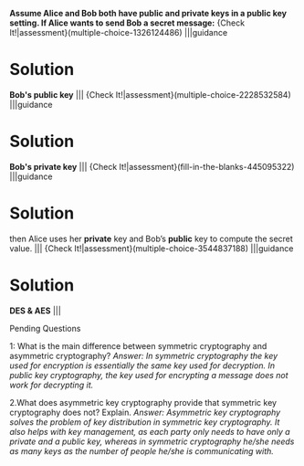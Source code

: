 **Assume Alice and Bob both have public and private keys in a public key setting. If Alice wants to send Bob a secret message:**
{Check It!|assessment}(multiple-choice-1326124486)
|||guidance
# Solution
**Bob's public key**
|||
{Check It!|assessment}(multiple-choice-2228532584)
|||guidance
# Solution
**Bob's private key**
|||
{Check It!|assessment}(fill-in-the-blanks-445095322)
|||guidance
# Solution
then Alice uses her **private** key and Bob’s **public** key to compute the secret value.
|||
{Check It!|assessment}(multiple-choice-3544837188)
|||guidance
# Solution
**DES & AES**
|||

Pending Questions

1: What is the main difference between symmetric cryptography and asymmetric cryptography?
*Answer: In symmetric cryptography the key used for encryption is essentially the same key used for decryption. In public key cryptography, the key used for encrypting a message does not work for decrypting it.*

2.What does asymmetric key cryptography provide that symmetric key cryptography does not? Explain.
*Answer: Asymmetric key cryptography solves the problem of key distribution in symmetric key cryptography. It also helps with key management, as each party only needs to have only a private and a public key, whereas in symmetric cryptography he/she needs as many keys as the number of people he/she is communicating with.*